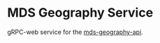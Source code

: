 # MDS Geography Service

gRPC-web service for the [mds-geography-api](../mds-geography-api/README.md).
